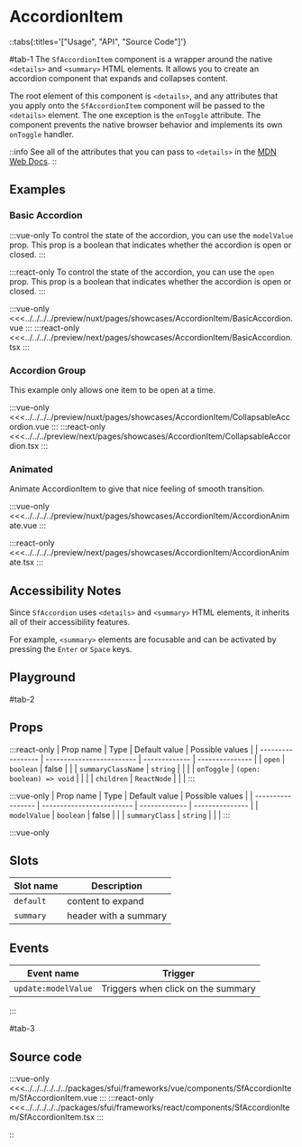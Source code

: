 # AccordionItem

::tabs{:titles='["Usage", "API", "Source Code"]'}

#tab-1
The `SfAccordionItem` component is a wrapper around the native `<details>` and `<summary>` HTML elements. It allows you to create an accordion component that expands and collapses content.

The root element of this component is `<details>`, and any attributes that you apply onto the `SfAccordionItem` component will be passed to the `<details>` element. The one exception is the `onToggle` attribute. The component prevents the native browser behavior and implements its own `onToggle` handler.

::info
See all of the attributes that you can pass to `<details>` in the [MDN Web Docs](https://developer.mozilla.org/en-US/docs/Web/HTML/Element/details).
::

## Examples

### Basic Accordion

:::vue-only
To control the state of the accordion, you can use the `modelValue` prop. This prop is a boolean that indicates whether the accordion is open or closed.
:::

:::react-only
To control the state of the accordion, you can use the `open` prop. This prop is a boolean that indicates whether the accordion is open or closed.
:::


<Showcase showcase-name="AccordionItem/BasicAccordion" style="min-height:400px">

:::vue-only
<<<../../../../preview/nuxt/pages/showcases/AccordionItem/BasicAccordion.vue
:::
:::react-only
<<<../../../../preview/next/pages/showcases/AccordionItem/BasicAccordion.tsx
:::

</Showcase>

### Accordion Group

This example only allows one item to be open at a time.

<Showcase showcase-name="AccordionItem/CollapsableAccordion" style="min-height:400px">

:::vue-only
<<<../../../../preview/nuxt/pages/showcases/AccordionItem/CollapsableAccordion.vue
:::
:::react-only
<<<../../../preview/next/pages/showcases/AccordionItem/CollapsableAccordion.tsx
:::

</Showcase>

### Animated

Animate AccordionItem to give that nice feeling of smooth transition.

<Showcase showcase-name="AccordionItem/AccordionAnimate" style="min-height:400px">

:::vue-only
<<<../../../../preview/nuxt/pages/showcases/AccordionItem/AccordionAnimate.vue
:::

:::react-only
<<<../../../../preview/next/pages/showcases/AccordionItem/AccordionAnimate.tsx
:::

</Showcase>

## Accessibility Notes

Since `SfAccordion` uses `<details>` and `<summary>` HTML elements, it inherits all of their accessibility features.

For example, `<summary>` elements are focusable and can be activated by pressing the `Enter` or `Space` keys.

## Playground

<Generate />

#tab-2

## Props

:::react-only
| Prop name         | Type                      | Default value | Possible values |
| ----------------- | ------------------------- | ------------- | --------------- |
| `open`              | `boolean`                 | false         |                 |
| `summaryClassName`  | `string`                  |               |                 |
| `onToggle`          | `(open: boolean) => void` |               |                 |
| `children`          | `ReactNode`               |               |                 |
:::


:::vue-only
| Prop name         | Type                      | Default value | Possible values |
| ----------------- | ------------------------- | ------------- | --------------- |
| `modelValue`        | `boolean`                 | false         |                 |
| `summaryClass`      | `string`                  |               |                 |
:::

:::vue-only
## Slots

| Slot name | Description           |
| --------- | --------------------- |
| `default`   | content to expand     |
| `summary`   | header with a summary |

## Events

| Event name            | Trigger                            |
| --------------------- | ---------------------------------- |
| `update:modelValue`     | Triggers when click on the summary |
:::

#tab-3
## Source code

:::vue-only
<<<../../../../../../packages/sfui/frameworks/vue/components/SfAccordionItem/SfAccordionItem.vue
:::
:::react-only
<<<../../../../../packages/sfui/frameworks/react/components/SfAccordionItem/SfAccordionItem.tsx
:::

::
